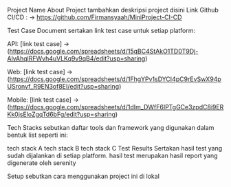 Project Name
About Project
tambahkan deskripsi project disini
Link Github CI/CD : -> https://github.com/Firmansyaah/MiniProject-CI-CD

Test Case Document
sertakan link test case untuk setiap platform:

API: [link test case] -> (https://docs.google.com/spreadsheets/d/15qBC4StAkO1TD0T9Dj-AlvAhqlRFWvh4uVLKq9v9qB4/edit?usp=sharing)

Web: [link test case] -> (https://docs.google.com/spreadsheets/d/1FhgYPv1sDYCI4pC9rEvSwX94pUSronvf_R9EN3of8EI/edit?usp=sharing)

Mobile: [link test case] -> (https://docs.google.com/spreadsheets/d/1dIm_DWfF6IPTgGCe3zpdC8i9ERKk0jsEloZgqTd6bFg/edit?usp=sharing)

Tech Stacks
sebutkan daftar tools dan framework yang digunakan dalam bentuk list seperti ini:

tech stack A
tech stack B
tech stack C
Test Results
Sertakan hasil test yang sudah dijalankan di setiap platform. hasil test merupakan hasil report yang digenerate oleh serenity

Setup
sebutkan cara menggunakan project ini di lokal